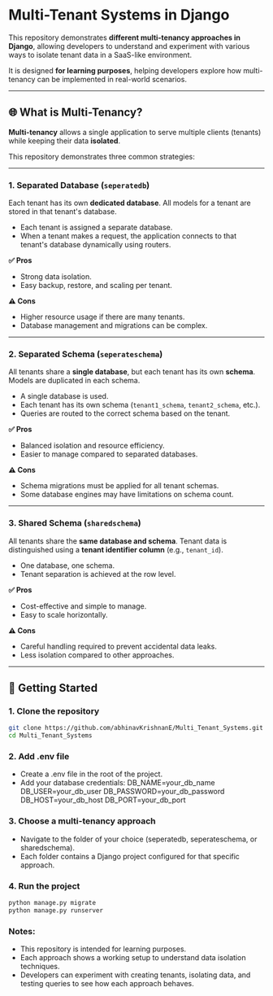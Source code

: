 # Multi-Tenant Systems in Django  

This repository demonstrates **different multi-tenancy approaches in Django**, allowing developers to understand and experiment with various ways to isolate tenant data in a SaaS-like environment.  

It is designed **for learning purposes**, helping developers explore how multi-tenancy can be implemented in real-world scenarios.  

---

## 🌐 What is Multi-Tenancy?  
**Multi-tenancy** allows a single application to serve multiple clients (tenants) while keeping their data **isolated**.  

This repository demonstrates three common strategies:  

---

### 1. Separated Database (`seperatedb`)  

Each tenant has its own **dedicated database**. All models for a tenant are stored in that tenant's database.  

- Each tenant is assigned a separate database.  
- When a tenant makes a request, the application connects to that tenant's database dynamically using routers.  

**✅ Pros**  
- Strong data isolation.  
- Easy backup, restore, and scaling per tenant.  

**⚠️ Cons**  
- Higher resource usage if there are many tenants.  
- Database management and migrations can be complex.  

---

### 2. Separated Schema (`seperateschema`)  

All tenants share a **single database**, but each tenant has its own **schema**. Models are duplicated in each schema.  

- A single database is used.  
- Each tenant has its own schema (`tenant1_schema`, `tenant2_schema`, etc.).  
- Queries are routed to the correct schema based on the tenant.  

**✅ Pros**  
- Balanced isolation and resource efficiency.  
- Easier to manage compared to separated databases.  

**⚠️ Cons**  
- Schema migrations must be applied for all tenant schemas.  
- Some database engines may have limitations on schema count.  

---

### 3. Shared Schema (`sharedschema`)  

All tenants share the **same database and schema**. Tenant data is distinguished using a **tenant identifier column** (e.g., `tenant_id`).  

- One database, one schema.  
- Tenant separation is achieved at the row level.  

**✅ Pros**  
- Cost-effective and simple to manage.  
- Easy to scale horizontally.  

**⚠️ Cons**  
- Careful handling required to prevent accidental data leaks.  
- Less isolation compared to other approaches.  

---

## 🚀 Getting Started  

### 1. Clone the repository  
```bash
git clone https://github.com/abhinavKrishnanE/Multi_Tenant_Systems.git
cd Multi_Tenant_Systems
```
### 2. Add .env file

- Create a .env file in the root of the project.
- Add your database credentials:
DB_NAME=your_db_name 
DB_USER=your_db_user 
DB_PASSWORD=your_db_password 
DB_HOST=your_db_host 
DB_PORT=your_db_port

### 3. Choose a multi-tenancy approach

- Navigate to the folder of your choice (seperatedb, seperateschema, or sharedschema).
- Each folder contains a Django project configured for that specific approach.

### 4. Run the project

```bash
python manage.py migrate
python manage.py runserver
```

### Notes:
- This repository is intended for learning purposes.
- Each approach shows a working setup to understand data isolation techniques.
- Developers can experiment with creating tenants, isolating data, and testing queries to see how each approach behaves.
